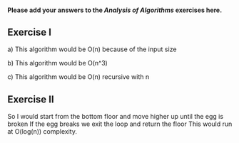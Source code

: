 #### Please add your answers to the ***Analysis of  Algorithms*** exercises here.

## Exercise I

a) This algorithm would be O(n) because of the input size


b) This algorithm would be O(n^3)


c) This algorithm would be O(n) recursive with n

## Exercise II

So I would start from the bottom floor and move higher up until the egg is broken
If the egg breaks we exit the loop and return the floor
This would run at O(log(n)) complexity.



